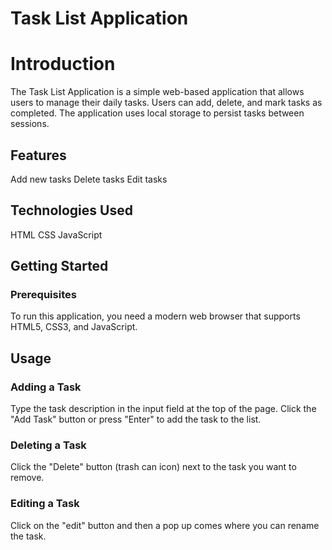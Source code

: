 # Task List Application

# Introduction
The Task List Application is a simple web-based application that allows users to manage their daily tasks. Users can add, delete, and mark tasks as completed. The application uses local storage to persist tasks between sessions.

## Features
Add new tasks
Delete tasks
Edit tasks

## Technologies Used
HTML
CSS
JavaScript

## Getting Started
### Prerequisites
To run this application, you need a modern web browser that supports HTML5, CSS3, and JavaScript.

## Usage
### Adding a Task
Type the task description in the input field at the top of the page.
Click the "Add Task" button or press "Enter" to add the task to the list.
### Deleting a Task
Click the "Delete" button (trash can icon) next to the task you want to remove.
### Editing a Task
Click on the "edit" button and then a pop up comes where you can rename the task.
